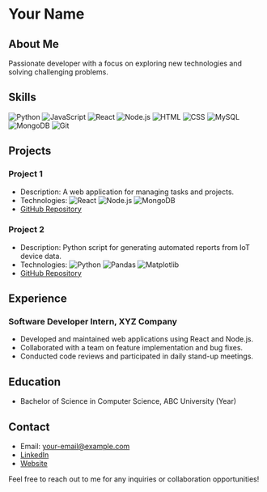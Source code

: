 # Your Name

## About Me

Passionate developer with a focus on exploring new technologies and solving challenging problems.

## Skills

![Python](https://example.com/python-logo.png) ![JavaScript](https://example.com/javascript-logo.png) ![React](https://example.com/react-logo.png) ![Node.js](https://example.com/nodejs-logo.png) ![HTML](https://example.com/html-logo.png) ![CSS](https://example.com/css-logo.png) ![MySQL](https://example.com/mysql-logo.png) ![MongoDB](https://example.com/mongodb-logo.png) ![Git](https://example.com/git-logo.png)

## Projects

### Project 1

- Description: A web application for managing tasks and projects.
- Technologies: ![React](https://example.com/react-logo.png) ![Node.js](https://example.com/nodejs-logo.png) ![MongoDB](https://example.com/mongodb-logo.png)
- [GitHub Repository](https://github.com/your-username/project1)

### Project 2

- Description: Python script for generating automated reports from IoT device data.
- Technologies: ![Python](https://example.com/python-logo.png) ![Pandas](https://example.com/pandas-logo.png) ![Matplotlib](https://example.com/matplotlib-logo.png)
- [GitHub Repository](https://github.com/your-username/project2)

## Experience

### Software Developer Intern, XYZ Company

- Developed and maintained web applications using React and Node.js.
- Collaborated with a team on feature implementation and bug fixes.
- Conducted code reviews and participated in daily stand-up meetings.

## Education

- Bachelor of Science in Computer Science, ABC University (Year)

## Contact

- Email: your-email@example.com
- [LinkedIn](https://www.linkedin.com/in/your-linkedin-profile)
- [Website](https://www.your-website.com)

Feel free to reach out to me for any inquiries or collaboration opportunities!
